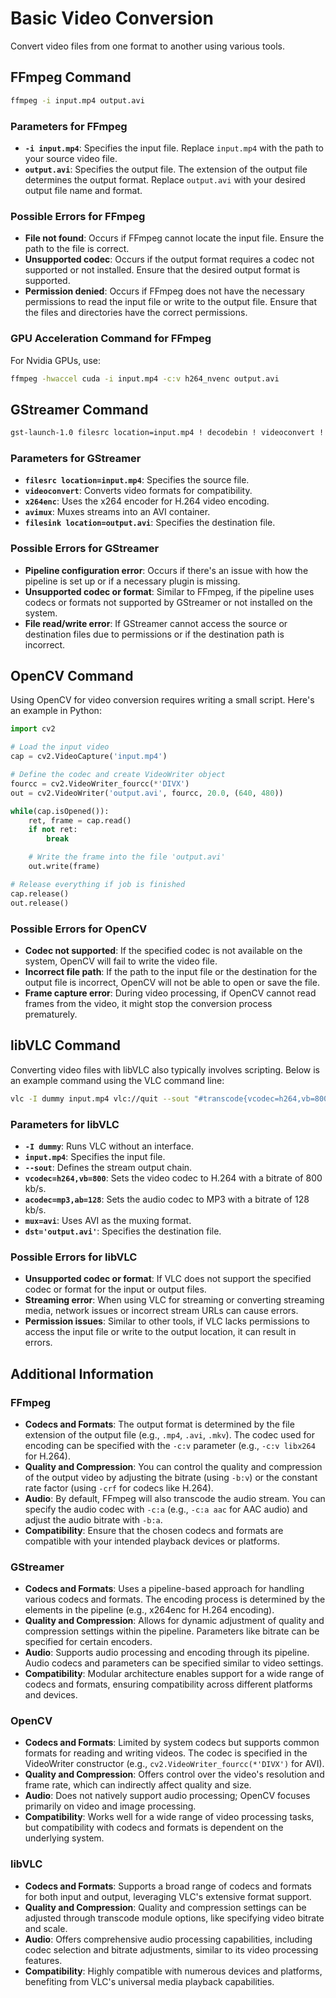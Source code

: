 
# Basic Video Conversion

Convert video files from one format to another using various tools.

## FFmpeg Command

```bash
ffmpeg -i input.mp4 output.avi
```

### Parameters for FFmpeg

- **`-i input.mp4`**: Specifies the input file. Replace `input.mp4` with the path to your source video file.
- **`output.avi`**: Specifies the output file. The extension of the output file determines the output format. Replace `output.avi` with your desired output file name and format.

### Possible Errors for FFmpeg

- **File not found**: Occurs if FFmpeg cannot locate the input file. Ensure the path to the file is correct.
- **Unsupported codec**: Occurs if the output format requires a codec not supported or not installed. Ensure that the desired output format is supported.
- **Permission denied**: Occurs if FFmpeg does not have the necessary permissions to read the input file or write to the output file. Ensure that the files and directories have the correct permissions.

### GPU Acceleration Command for FFmpeg

For Nvidia GPUs, use:

```bash
ffmpeg -hwaccel cuda -i input.mp4 -c:v h264_nvenc output.avi
```

## GStreamer Command

```bash
gst-launch-1.0 filesrc location=input.mp4 ! decodebin ! videoconvert ! x264enc ! avimux ! filesink location=output.avi
```

### Parameters for GStreamer

- **`filesrc location=input.mp4`**: Specifies the source file.
- **`videoconvert`**: Converts video formats for compatibility.
- **`x264enc`**: Uses the x264 encoder for H.264 video encoding.
- **`avimux`**: Muxes streams into an AVI container.
- **`filesink location=output.avi`**: Specifies the destination file.

### Possible Errors for GStreamer

- **Pipeline configuration error**: Occurs if there's an issue with how the pipeline is set up or if a necessary plugin is missing.
- **Unsupported codec or format**: Similar to FFmpeg, if the pipeline uses codecs or formats not supported by GStreamer or not installed on the system.
- **File read/write error**: If GStreamer cannot access the source or destination files due to permissions or if the destination path is incorrect.

## OpenCV Command

Using OpenCV for video conversion requires writing a small script. Here's an example in Python:

```python
import cv2

# Load the input video
cap = cv2.VideoCapture('input.mp4')

# Define the codec and create VideoWriter object
fourcc = cv2.VideoWriter_fourcc(*'DIVX')
out = cv2.VideoWriter('output.avi', fourcc, 20.0, (640, 480))

while(cap.isOpened()):
    ret, frame = cap.read()
    if not ret:
        break

    # Write the frame into the file 'output.avi'
    out.write(frame)

# Release everything if job is finished
cap.release()
out.release()
```

### Possible Errors for OpenCV

- **Codec not supported**: If the specified codec is not available on the system, OpenCV will fail to write the video file.
- **Incorrect file path**: If the path to the input file or the destination for the output file is incorrect, OpenCV will not be able to open or save the file.
- **Frame capture error**: During video processing, if OpenCV cannot read frames from the video, it might stop the conversion process prematurely.

## libVLC Command

Converting video files with libVLC also typically involves scripting. Below is an example command using the VLC command line:

```bash
vlc -I dummy input.mp4 vlc://quit --sout "#transcode{vcodec=h264,vb=800,acodec=mp3,ab=128}:standard{access=file,mux=avi,dst='output.avi'}"
```

### Parameters for libVLC

- **`-I dummy`**: Runs VLC without an interface.
- **`input.mp4`**: Specifies the input file.
- **`--sout`**: Defines the stream output chain.
- **`vcodec=h264,vb=800`**: Sets the video codec to H.264 with a bitrate of 800 kb/s.
- **`acodec=mp3,ab=128`**: Sets the audio codec to MP3 with a bitrate of 128 kb/s.
- **`mux=avi`**: Uses AVI as the muxing format.
- **`dst='output.avi'`**: Specifies the destination file.

### Possible Errors for libVLC

- **Unsupported codec or format**: If VLC does not support the specified codec or format for the input or output files.
- **Streaming error**: When using VLC for streaming or converting streaming media, network issues or incorrect stream URLs can cause errors.
- **Permission issues**: Similar to other tools, if VLC lacks permissions to access the input file or write to the output location, it can result in errors.

## Additional Information

### FFmpeg
- **Codecs and Formats**: The output format is determined by the file extension of the output file (e.g., `.mp4`, `.avi`, `.mkv`). The codec used for encoding can be specified with the `-c:v` parameter (e.g., `-c:v libx264` for H.264).
- **Quality and Compression**: You can control the quality and compression of the output video by adjusting the bitrate (using `-b:v`) or the constant rate factor (using `-crf` for codecs like H.264).
- **Audio**: By default, FFmpeg will also transcode the audio stream. You can specify the audio codec with `-c:a` (e.g., `-c:a aac` for AAC audio) and adjust the audio bitrate with `-b:a`.
- **Compatibility**: Ensure that the chosen codecs and formats are compatible with your intended playback devices or platforms.

### GStreamer
- **Codecs and Formats**: Uses a pipeline-based approach for handling various codecs and formats. The encoding process is determined by the elements in the pipeline (e.g., x264enc for H.264 encoding).
- **Quality and Compression**: Allows for dynamic adjustment of quality and compression settings within the pipeline. Parameters like bitrate can be specified for certain encoders.
- **Audio**: Supports audio processing and encoding through its pipeline. Audio codecs and parameters can be specified similar to video settings.
- **Compatibility**: Modular architecture enables support for a wide range of codecs and formats, ensuring compatibility across different platforms and devices.

### OpenCV
- **Codecs and Formats**: Limited by system codecs but supports common formats for reading and writing videos. The codec is specified in the VideoWriter constructor (e.g., `cv2.VideoWriter_fourcc(*'DIVX')` for AVI).
- **Quality and Compression**: Offers control over the video's resolution and frame rate, which can indirectly affect quality and size.
- **Audio**: Does not natively support audio processing; OpenCV focuses primarily on video and image processing.
- **Compatibility**: Works well for a wide range of video processing tasks, but compatibility with codecs and formats is dependent on the underlying system.

### libVLC
- **Codecs and Formats**: Supports a broad range of codecs and formats for both input and output, leveraging VLC's extensive format support.
- **Quality and Compression**: Quality and compression settings can be adjusted through transcode module options, like specifying video bitrate and scale.
- **Audio**: Offers comprehensive audio processing capabilities, including codec selection and bitrate adjustments, similar to its video processing features.
- **Compatibility**: Highly compatible with numerous devices and platforms, benefiting from VLC's universal media playback capabilities.